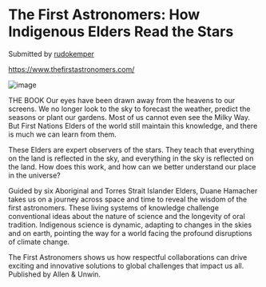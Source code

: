 # The First Astronomers: How Indigenous Elders Read the Stars

Submitted by [rudokemper](https://github.com/rudokemper)

https://www.thefirstastronomers.com/

![image](https://user-images.githubusercontent.com/31662219/197257149-c0c5710c-2bca-45c4-a2d2-5fb47d2699a7.png)

THE BOOK
Our eyes have been drawn away from the heavens to our screens. We no longer look to the sky to forecast the weather, predict the seasons or plant our gardens. Most of us cannot even see the Milky Way. But First Nations Elders of the world still maintain this knowledge, and there is much we can learn from them.

These Elders are expert observers of the stars. They teach that everything on the land is reflected in the sky, and everything in the sky is reflected on the land. How does this work, and how can we better understand our place in the universe?

Guided by six Aboriginal and Torres Strait Islander Elders, Duane Hamacher takes us on a journey across space and time to reveal the wisdom of the first astronomers. These living systems of knowledge challenge conventional ideas about the nature of science and the longevity of oral tradition. Indigenous science is dynamic, adapting to changes in the skies and on earth, pointing the way for a world facing the profound disruptions of climate change.

The First Astronomers shows us how respectful collaborations can drive exciting and innovative solutions to global challenges that impact us all. Published by Allen & Unwin.          